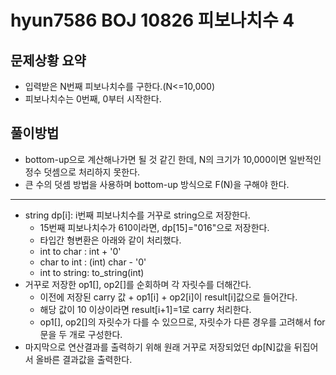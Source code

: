 # hyun7586 BOJ 10826 피보나치수 4

## 문제상황 요약
- 입력받은 N번째 피보나치수를 구한다.(N<=10,000)
- 피보나치수는 0번째, 0부터 시작한다.

## 풀이방법
- bottom-up으로 계산해나가면 될 것 같긴 한데, N의 크기가 10,000이면 일반적인 정수 덧셈으로 처리하지 못한다.
- 큰 수의 덧셈 방법을 사용하며 bottom-up 방식으로 F(N)을 구해야 한다.

---

- string dp[i]: i번째 피보나치수를 거꾸로 string으로 저장한다.
  - 15번째 피보나치수가 610이라면, dp[15]="016"으로 저장한다.
  - 타입간 형변환은 아래와 같이 처리했다.
  - int to char : int + '0'
  - char to int : (int) char - '0'
  - int to string: to_string(int)
- 거꾸로 저장한 op1[], op2[]를 순회하며 각 자릿수를 더해간다.
  - 이전에 저장된 carry 값 + op1[i] + op2[i]이 result[i]값으로 들어간다.
  - 해당 값이 10 이상이라면 result[i+1]=1로 carry 처리한다.
  - op1[], op2[]의 자릿수가 다를 수 있으므로, 자릿수가 다른 경우를 고려해서 for문을 두 개로 구성한다.
- 마지막으로 연산결과를 출력하기 위해 원래 거꾸로 저장되었던 dp[N]값을 뒤집어서 올바른 결과값을 출력한다.
